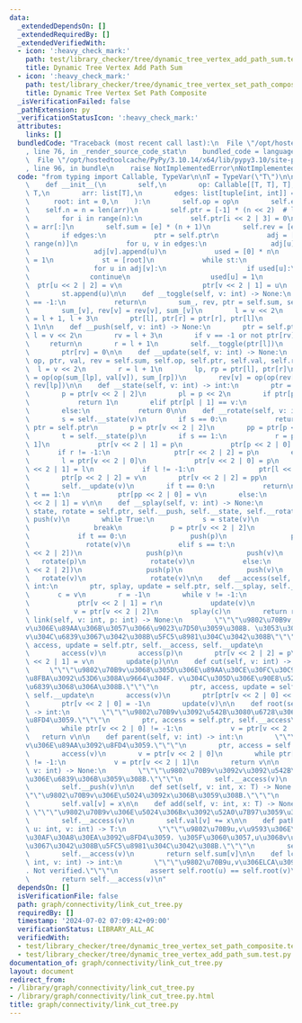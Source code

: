```yaml
---
data:
  _extendedDependsOn: []
  _extendedRequiredBy: []
  _extendedVerifiedWith:
  - icon: ':heavy_check_mark:'
    path: test/library_checker/tree/dynamic_tree_vertex_add_path_sum.test.py
    title: Dynamic Tree Vertex Add Path Sum
  - icon: ':heavy_check_mark:'
    path: test/library_checker/tree/dynamic_tree_vertex_set_path_composite.test.py
    title: Dynamic Tree Vertex Set Path Composite
  _isVerificationFailed: false
  _pathExtension: py
  _verificationStatusIcon: ':heavy_check_mark:'
  attributes:
    links: []
  bundledCode: "Traceback (most recent call last):\n  File \"/opt/hostedtoolcache/PyPy/3.10.14/x64/lib/pypy3.10/site-packages/onlinejudge_verify/documentation/build.py\"\
    , line 76, in _render_source_code_stat\n    bundled_code = language.bundle(\n\
    \  File \"/opt/hostedtoolcache/PyPy/3.10.14/x64/lib/pypy3.10/site-packages/onlinejudge_verify/languages/python.py\"\
    , line 96, in bundle\n    raise NotImplementedError\nNotImplementedError\n"
  code: "from typing import Callable, TypeVar\n\nT = TypeVar(\"T\")\n\n\nclass LinkCutTree:\n\
    \    def __init__(\n        self,\n        op: Callable[[T, T], T],\n        e:\
    \ T,\n        arr: list[T],\n        edges: list[tuple[int, int]] = None,\n  \
    \      root: int = 0,\n    ):\n        self.op = op\n        self.e = e\n    \
    \    self.n = n = len(arr)\n        self.ptr = [-1] * (n << 2)  # l, r, p, rev\n\
    \        for i in range(n):\n            self.ptr[i << 2 | 3] = 0\n        self.val\
    \ = arr[:]\n        self.sum = [e] * (n + 1)\n        self.rev = [e] * (n + 1)\n\
    \        if edges:\n            ptr = self.ptr\n            adj = [[] for _ in\
    \ range(n)]\n            for u, v in edges:\n                adj[u].append(v)\n\
    \                adj[v].append(u)\n            used = [0] * n\n            used[root]\
    \ = 1\n            st = [root]\n            while st:\n                v = st.pop()\n\
    \                for u in adj[v]:\n                    if used[u]:\n         \
    \               continue\n                    used[u] = 1\n                  \
    \  ptr[u << 2 | 2] = v\n                    ptr[v << 2 | 1] = u\n            \
    \        st.append(u)\n\n    def __toggle(self, v: int) -> None:\n        if v\
    \ == -1:\n            return\n        sum_, rev, ptr = self.sum, self.rev, self.ptr\n\
    \        sum_[v], rev[v] = rev[v], sum_[v]\n        l = v << 2\n        r, rv\
    \ = l + 1, l + 3\n        ptr[l], ptr[r] = ptr[r], ptr[l]\n        ptr[rv] ^=\
    \ 1\n\n    def __push(self, v: int) -> None:\n        ptr = self.ptr\n       \
    \ l = v << 2\n        rv = l + 3\n        if v == -1 or not ptr[rv]:\n       \
    \     return\n        r = l + 1\n        self.__toggle(ptr[l])\n        self.__toggle(ptr[r])\n\
    \        ptr[rv] = 0\n\n    def __update(self, v: int) -> None:\n        sum_,\
    \ op, ptr, val, rev = self.sum, self.op, self.ptr, self.val, self.rev\n      \
    \  l = v << 2\n        r = l + 1\n        lp, rp = ptr[l], ptr[r]\n        sum_[v]\
    \ = op(op(sum_[lp], val[v]), sum_[rp])\n        rev[v] = op(op(rev[rp], val[v]),\
    \ rev[lp])\n\n    def __state(self, v: int) -> int:\n        ptr = self.ptr\n\
    \        p = ptr[v << 2 | 2]\n        pl = p << 2\n        if ptr[pl] == v:\n\
    \            return 1\n        elif ptr[pl | 1] == v:\n            return -1\n\
    \        else:\n            return 0\n\n    def __rotate(self, v: int) -> None:\n\
    \        s = self.__state(v)\n        if s == 0:\n            return\n       \
    \ ptr = self.ptr\n        p = ptr[v << 2 | 2]\n        pp = ptr[p << 2 | 2]\n\
    \        t = self.__state(p)\n        if s == 1:\n            r = ptr[v << 2 |\
    \ 1]\n            ptr[v << 2 | 1] = p\n            ptr[p << 2 | 0] = r\n     \
    \       if r != -1:\n                ptr[r << 2 | 2] = p\n        else:\n    \
    \        l = ptr[v << 2 | 0]\n            ptr[v << 2 | 0] = p\n            ptr[p\
    \ << 2 | 1] = l\n            if l != -1:\n                ptr[l << 2 | 2] = p\n\
    \        ptr[p << 2 | 2] = v\n        ptr[v << 2 | 2] = pp\n        self.__update(p)\n\
    \        self.__update(v)\n        if t == 0:\n            return\n        elif\
    \ t == 1:\n            ptr[pp << 2 | 0] = v\n        else:\n            ptr[pp\
    \ << 2 | 1] = v\n\n    def __splay(self, v: int) -> None:\n        ptr, push,\
    \ state, rotate = self.ptr, self.__push, self.__state, self.__rotate\n       \
    \ push(v)\n        while True:\n            s = state(v)\n            if not s:\n\
    \                break\n            p = ptr[v << 2 | 2]\n            t = state(p)\n\
    \            if t == 0:\n                push(p)\n                push(v)\n  \
    \              rotate(v)\n            elif s == t:\n                push(ptr[p\
    \ << 2 | 2])\n                push(p)\n                push(v)\n             \
    \   rotate(p)\n                rotate(v)\n            else:\n                push(ptr[p\
    \ << 2 | 2])\n                push(p)\n                push(v)\n             \
    \   rotate(v)\n                rotate(v)\n\n    def __access(self, v: int) ->\
    \ int:\n        ptr, splay, update = self.ptr, self.__splay, self.__update\n \
    \       c = v\n        r = -1\n        while v != -1:\n            splay(v)\n\
    \            ptr[v << 2 | 1] = r\n            update(v)\n            r = v\n \
    \           v = ptr[v << 2 | 2]\n        splay(c)\n        return r\n\n    def\
    \ link(self, v: int, p: int) -> None:\n        \"\"\"\u9802\u70B9v,p\u3092,p\u3092\
    v\u306E\u89AA\u306B\u3057\u3066\u9023\u7D50\u3059\u308B. \u3053\u306E\u3068\u304D\
    v\u304C\u6839\u3067\u3042\u308B\u5FC5\u8981\u304C\u3042\u308B\"\"\"\n        ptr,\
    \ access, update = self.ptr, self.__access, self.__update\n        # self.evert(v)\n\
    \        access(v)\n        access(p)\n        ptr[v << 2 | 2] = p\n        ptr[p\
    \ << 2 | 1] = v\n        update(p)\n\n    def cut(self, v: int) -> None:\n   \
    \     \"\"\"\u9802\u70B9v\u3068\u305D\u306E\u89AA\u30CE\u30FC\u30C9\u3068\u306E\
    \u8FBA\u3092\u53D6\u308A\u9664\u304F. v\u304C\u305D\u306E\u90E8\u5206\u6728\u306E\
    \u6839\u3068\u306A\u308B.\"\"\"\n        ptr, access, update = self.ptr, self.__access,\
    \ self.__update\n        access(v)\n        ptr[ptr[v << 2 | 0] << 2 | 2] = -1\n\
    \        ptr[v << 2 | 0] = -1\n        update(v)\n\n    def root(self, v: int)\
    \ -> int:\n        \"\"\"\u9802\u70B9v\u3092\u542B\u3080\u6728\u306E\u6839\u3092\
    \u8FD4\u3059.\"\"\"\n        ptr, access = self.ptr, self.__access\n        access(v)\n\
    \        while ptr[v << 2 | 0] != -1:\n            v = ptr[v << 2 | 0]\n     \
    \   return v\n\n    def parent(self, v: int) -> int:\n        \"\"\"\u9802\u70B9\
    v\u306E\u89AA\u3092\u8FD4\u3059.\"\"\"\n        ptr, access = self.ptr, self.__access\n\
    \        access(v)\n        v = ptr[v << 2 | 0]\n        while ptr[v << 2 | 1]\
    \ != -1:\n            v = ptr[v << 2 | 1]\n        return v\n\n    def evert(self,\
    \ v: int) -> None:\n        \"\"\"\u9802\u70B9v\u3092v\u3092\u542B\u3080\u6728\
    \u306E\u6839\u306B\u3059\u308B.\"\"\"\n        self.__access(v)\n        self.__toggle(v)\n\
    \        self.__push(v)\n\n    def set(self, v: int, x: T) -> None:\n        \"\
    \"\"\u9802\u70B9v\u306E\u5024\u3092x\u306B\u3059\u308B.\"\"\"\n        self.__access(v)\n\
    \        self.val[v] = x\n\n    def add(self, v: int, x: T) -> None:\n       \
    \ \"\"\"\u9802\u70B9v\u306E\u5024\u306Bx\u3092\u52A0\u7B97\u3059\u308B.\"\"\"\n\
    \        self.__access(v)\n        self.val[v] += x\n\n    def path_query(self,\
    \ u: int, v: int) -> T:\n        \"\"\"\u9802\u70B9u,v\u9593\u306E\u30D1\u30B9\
    \u30AF\u30A8\u30EA\u3092\u8FD4\u3059. \u305F\u3060\u3057,u\u3068v\u306F\u9023\u7D50\
    \u3067\u3042\u308B\u5FC5\u8981\u304C\u3042\u308B.\"\"\"\n        self.evert(u)\n\
    \        self.__access(v)\n        return self.sum[v]\n\n    def lca(self, u:\
    \ int, v: int) -> int:\n        \"\"\"\u9802\u70B9u,v\u306ELCA\u3092\u8FD4\u3059\
    . Not verified.\"\"\"\n        assert self.root(u) == self.root(v)\n        self.__access(u)\n\
    \        return self.__access(v)\n"
  dependsOn: []
  isVerificationFile: false
  path: graph/connectivity/link_cut_tree.py
  requiredBy: []
  timestamp: '2024-07-02 07:09:42+09:00'
  verificationStatus: LIBRARY_ALL_AC
  verifiedWith:
  - test/library_checker/tree/dynamic_tree_vertex_set_path_composite.test.py
  - test/library_checker/tree/dynamic_tree_vertex_add_path_sum.test.py
documentation_of: graph/connectivity/link_cut_tree.py
layout: document
redirect_from:
- /library/graph/connectivity/link_cut_tree.py
- /library/graph/connectivity/link_cut_tree.py.html
title: graph/connectivity/link_cut_tree.py
---
```

